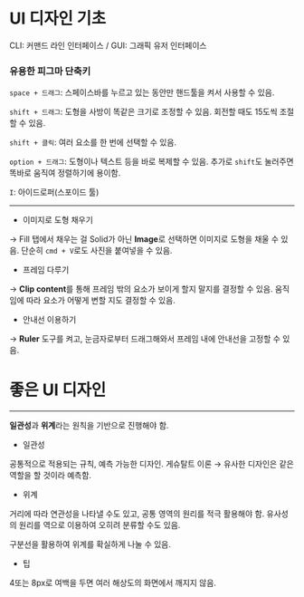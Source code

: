 # UI 디자인 기초

CLI: 커맨드 라인 인터페이스 / GUI: 그래픽 유저 인터페이스

### 유용한 피그마 단축키

`space + 드래그`: 스페이스바를 누르고 있는 동안만 핸드툴을 켜서 사용할 수 있음.

`shift + 드래그`: 도형을 사방이 똑같은 크기로 조정할 수 있음. 회전할 때도 15도씩 조절할 수 있음.

`shift + 클릭`: 여러 요소를 한 번에 선택할 수 있음.

`option + 드래그`: 도형이나 텍스트 등을 바로 복제할 수 있음. 추가로 `shift`도 눌러주면 똑바로 움직여 정렬하기에 용이함.

`I`: 아이드로퍼(스포이드 툴)

---

- 이미지로 도형 채우기

→ Fill 탭에서 채우는 걸 Solid가 아닌 **Image**로 선택하면 이미지로 도형을 채울 수 있음. 단순히 `cmd + V`로도 사진을 붙여넣을 수 있음.

- 프레임 다루기

→ **Clip content**를 통해 프레임 밖의 요소가 보이게 할지 말지를 결정할 수 있음. 움직임에 따라 요소가 어떻게 변할 지도 결정할 수 있음.

- 안내선 이용하기

→ **Ruler** 도구를 켜고, 눈금자로부터 드래그해와서 프레임 내에 안내선을 고정할 수 있음.

# 좋은 UI 디자인

---

**일관성**과 **위계**라는 원칙을 기반으로 진행해야 함.

- 일관성

공통적으로 적용되는 규칙, 예측 가능한 디자인. 게슈탈트 이론 → 유사한 디자인은 같은 역할을 할 것이라 예측함.

- 위계

거리에 따라 연관성을 나타낼 수도 있고, 공통 영역의 원리를 적극 활용해야 함. 유사성의 원리를 역으로 이용하여 오히려 분류할 수도 있음.

구분선을 활용하여 위계를 확실하게 나눌 수 있음.

- 팁

4또는 8px로 여백을 두면 여러 해상도의 화면에서 깨지지 않음.
